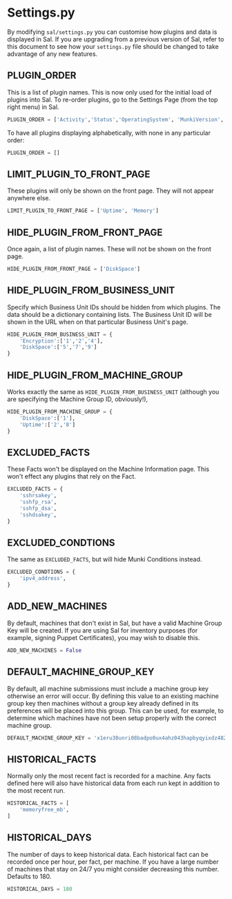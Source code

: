# Settings.py

By modifying ``sal/settings.py`` you can customise how plugins and data is displayed in Sal. If you are upgrading from a previous version of Sal, refer to this document to see how your ``settings.py`` file should be changed to take advantage of any new features.

## PLUGIN_ORDER

This is a list of plugin names. This is now only used for the initial load of plugins into Sal. To re-order plugins, go to the Settings Page (from the top right menu) in Sal.

``` python
PLUGIN_ORDER = ['Activity','Status','OperatingSystem', 'MunkiVersion','Uptime', 'Memory']
```

To have all plugins displaying alphabetically, with none in any particular order:

```python
PLUGIN_ORDER = []
```

## LIMIT_PLUGIN_TO_FRONT_PAGE

These plugins will only be shown on the front page. They will not appear anywhere else.

```python
LIMIT_PLUGIN_TO_FRONT_PAGE = ['Uptime', 'Memory']
```

## HIDE_PLUGIN_FROM_FRONT_PAGE

Once again, a list of plugin names. These will not be shown on the front page.

```python
HIDE_PLUGIN_FROM_FRONT_PAGE = ['DiskSpace']
```

## HIDE_PLUGIN_FROM_BUSINESS_UNIT

Specify which Business Unit IDs should be hidden from which plugins. The data should be a dictionary containing lists. The Business Unit ID will be shown in the URL when on that particular Business Unit's page.

```python
HIDE_PLUGIN_FROM_BUSINESS_UNIT = {
    'Encryption':['1','2','4'],
    'DiskSpace':['5','7','9']
}
```

## HIDE_PLUGIN_FROM_MACHINE_GROUP

Works exactly the same as ``HIDE_PLUGIN_FROM_BUSINESS_UNIT`` (although you are specifying the Machine Group ID, obviously!),

```python
HIDE_PLUGIN_FROM_MACHINE_GROUP = {
    'DiskSpace':['1'],
    'Uptime':['2','8']
}
```

## EXCLUDED_FACTS

These Facts won't be displayed on the Machine Information page. This won't effect any plugins that rely on the Fact.

```python
EXCLUDED_FACTS = {
    'sshrsakey',
    'sshfp_rsa',
    'sshfp_dsa',
    'sshdsakey',
}
```

## EXCLUDED_CONDTIONS

The same as ``EXCLUDED_FACTS``, but will hide Munki Conditions instead.

```python
EXCLUDED_CONDTIONS = {
    'ipv4_address',
}
```

## ADD_NEW_MACHINES

By default, machines that don't exist in Sal, but have a valid Machine Group Key will be created. If you are using Sal for inventory purposes (for example, signing Puppet Certificates), you may wish to disable this.

``` python
ADD_NEW_MACHINES = False
```

## DEFAULT_MACHINE_GROUP_KEY

By default, all machine submissions must include a machine group key otherwise an error will occur. By defining this value to an existing machine group key then machines without a group key already defined in its preferences will be placed into this group. This can be used, for example, to determine which machines have not been setup properly with the correct machine group.

```python
DEFAULT_MACHINE_GROUP_KEY = 'x1eru38unri08badpo0ux4ahz043hapbyqyixdz482l047u9xe60nn6cux1sj0ad5bq7hwblyzjpmaqb17psygfwlfeo4x6hozb1jejaf1nee6paj68glducdt5575dz'
```

## HISTORICAL_FACTS

Normally only the most recent fact is recorded for a machine. Any facts defined here will also have historical data from each run kept in addition to the most recent run.

```python
HISTORICAL_FACTS = [
    'memoryfree_mb',
]
```

## HISTORICAL_DAYS

The number of days to keep historical data. Each historical fact can be recorded once per hour, per fact, per machine. If you have a large number of machines that stay on 24/7 you might consider decreasing this number. Defaults to 180.

```python
HISTORICAL_DAYS = 180
```
